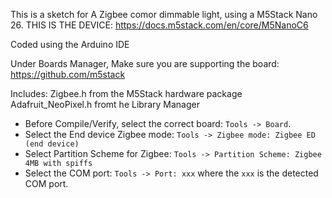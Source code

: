 This is a sketch for A Zigbee comor dimmable light, using a M5Stack Nano 26.
THIS IS THE DEVICE: https://docs.m5stack.com/en/core/M5NanoC6

Coded using the Arduino IDE

Under Boards Manager, Make sure you are supporting the board: 
https://github.com/m5stack

Includes: 
Zigbee.h from the M5Stack hardware package
Adafruit_NeoPixel.h fromt he Library Manager

* Before Compile/Verify, select the correct board: `Tools -> Board`.
* Select the End device Zigbee mode: `Tools -> Zigbee mode: Zigbee ED (end device)`
* Select Partition Scheme for Zigbee: `Tools -> Partition Scheme: Zigbee 4MB with spiffs`
* Select the COM port: `Tools -> Port: xxx` where the `xxx` is the detected COM port.
